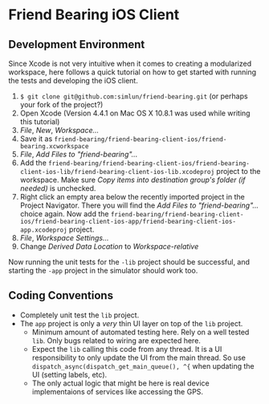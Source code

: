 Friend Bearing iOS Client
=========================

Development Environment
-----------------------

Since Xcode is not very intuitive when it comes to creating a modularized workspace, here follows a quick tutorial on how to get started with running the tests and developing the iOS client.

1. `$ git clone git@github.com:simlun/friend-bearing.git` (or perhaps your fork of the project?)
2. Open Xcode (Version 4.4.1 on Mac OS X 10.8.1 was used while writing this tutorial)
3. _File_, _New_, _Workspace..._
4. Save it as `friend-bearing/friend-bearing-client-ios/friend-bearing.xcworkspace`
5. _File_, _Add Files to "friend-bearing"..._
6. Add the `friend-bearing/friend-bearing-client-ios/friend-bearing-client-ios-lib/friend-bearing-client-ios-lib.xcodeproj` project to the workspace. Make sure _Copy items into destination group's folder (if needed)_ is unchecked.
7. Right click an empty area below the recently imported project in the Project Navigator. There you will find the _Add Files to "friend-bearing"..._ choice again. Now add the `friend-bearing/friend-bearing-client-ios/friend-bearing-client-ios-app/friend-bearing-client-ios-app.xcodeproj` project.
8. _File_, _Workspace Settings..._
9. Change _Derived Data Location_ to _Workspace-relative_

Now running the unit tests for the `-lib` project should be successful, and starting the `-app` project in the simulator should work too.


Coding Conventions
------------------

* Completely unit test the `lib` project.
* The `app` project is only a _very_ thin UI layer on top of the `lib` project.
    * Minimum amount of automated testing here. Rely on a well tested `lib`. Only bugs related to wiring are expected here.
    * Expect the `lib` calling this code from any thread. It is a UI responsibility to only update the UI from the main thread. So use `dispatch_async(dispatch_get_main_queue(), ^{` when updating the UI (setting labels, etc).
    * The only actual logic that might be here is real device implementaions of services like accessing the GPS.

